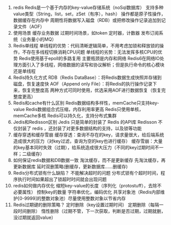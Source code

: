1. redis
    Redis是一个基于内存的key-value存储系统（noSql数据库）
    支持多种value类型（String，list，set，zSet（有序），hash）
    操作都是原子性操作，数据缓存在内存中
    周期性将数据写入磁盘（RDB）或把修改操作记录追加到记录文件（AOF）
2. 使用场景
    缓存业务数据
    过期时间场景，如token
    定时器，计数器
    发布订阅系统（业务量小的MQ）
3. Redis单线程
    单线程的优势：代码清晰逻辑简单，不用考虑加锁和释放锁的操作，不存在多线程切换消耗CPU问题
    单线程的劣势：无法发挥多核CPU的优势
    Redis使用基于epoll的多路复用
    主要瓶颈是内存和网络
    Redis6在网络IO处理方面引入了多线程，网络数据的读写和协议解析；但是执行命令的核心模块还是单线程
4. Redis持久化方式
    RDB（Redis DataBase）：将Redis数据生成快照并存储到磁盘，恢复速度快
    AOF（Append only File）：将Redis的执行操作记录下来，恢复完整度高
    两种方式可同时使用，优选采用AOF进行数据恢复（恢复完整度更高）
5. Redis和cache有什么区别
    Redis数据结构多样性，memCache只支持key-value
    Redis数据组合式压缩，内存利用率更高
    Redis只使用单核，memCache多核
    Redis可以持久化，支持分布式集群
6. Jedis和Redisson区别
    Jedis 只是简单的封装了 Redis 的API库
    Redisson 不仅封装了 redis ，还封装了对更多数据结构的支持，以及锁等功能
7. 缓存穿透和缓存雪崩
    缓存穿透：查询不存在的key，请求量很大，给后端系统造成很大的压力（对key过滤，查询为空的key也进行缓存）
    缓存雪崩：大量的key基本同时失效（过期），给系统造成很大压力（不同的key过期时间不一样；二级缓存）
8. 如何保证redis数据和DB数据一致
    淘汰缓存，而不是更新缓存
    先淘汰缓存，再更新数据库
    延时双删策略(删缓存，更新数据库......删缓存)
9. Redis分布式锁有什么缺陷？
    不能解决超时的问题
    分布式锁有个超时时间，程序执行时间如果超出了锁超时时间就会出现问题
10. redis如何做内存优化
    缩短key-value的长度（序列化（protostuff），去除不必要属性）
    控制key的数量
    字符串优化，编码优化
    共享对象池（Redis内部维护[0-9999]的整数对象池）尽量使用整数对象以节省内存
11. Redis过期键的删除策略？
    定时删除（key设置过期时间）
    定期删除（每隔一段时间删除）
    惰性删除（过期不管，下一次获取，判断是否过期，过期就删，没过期就返回value）